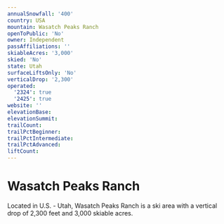 ```yaml
---
annualSnowfall: '400'
country: USA
mountain: Wasatch Peaks Ranch
openToPublic: 'No'
owner: Independent
passAffiliations: ''
skiableAcres: '3,000'
skied: 'No'
state: Utah
surfaceLiftsOnly: 'No'
verticalDrop: '2,300'
operated:
  '2324': true
  '2425': true
website: ''
elevationBase:
elevationSummit:
trailCount:
trailPctBeginner:
trailPctIntermediate:
trailPctAdvanced:
liftCount:
---
```



# Wasatch Peaks Ranch

Located in U.S. - Utah, Wasatch Peaks Ranch is a ski area with a vertical drop of 2,300 feet and 3,000 skiable acres.
